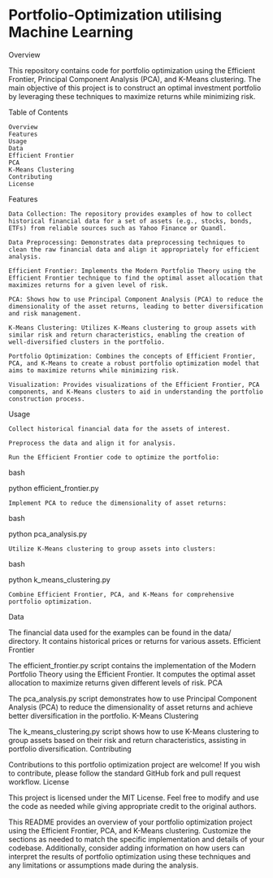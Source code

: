 # Portfolio-Optimization utilising Machine Learning
Overview

This repository contains code for portfolio optimization using the Efficient Frontier, Principal Component Analysis (PCA), and K-Means clustering. The main objective of this project is to construct an optimal investment portfolio by leveraging these techniques to maximize returns while minimizing risk.

Table of Contents

    Overview
    Features
    Usage
    Data
    Efficient Frontier
    PCA
    K-Means Clustering
    Contributing
    License

Features

    Data Collection: The repository provides examples of how to collect historical financial data for a set of assets (e.g., stocks, bonds, ETFs) from reliable sources such as Yahoo Finance or Quandl.

    Data Preprocessing: Demonstrates data preprocessing techniques to clean the raw financial data and align it appropriately for efficient analysis.

    Efficient Frontier: Implements the Modern Portfolio Theory using the Efficient Frontier technique to find the optimal asset allocation that maximizes returns for a given level of risk.

    PCA: Shows how to use Principal Component Analysis (PCA) to reduce the dimensionality of the asset returns, leading to better diversification and risk management.

    K-Means Clustering: Utilizes K-Means clustering to group assets with similar risk and return characteristics, enabling the creation of well-diversified clusters in the portfolio.

    Portfolio Optimization: Combines the concepts of Efficient Frontier, PCA, and K-Means to create a robust portfolio optimization model that aims to maximize returns while minimizing risk.

    Visualization: Provides visualizations of the Efficient Frontier, PCA components, and K-Means clusters to aid in understanding the portfolio construction process.

Usage

    Collect historical financial data for the assets of interest.

    Preprocess the data and align it for analysis.

    Run the Efficient Frontier code to optimize the portfolio:

bash

python efficient_frontier.py

    Implement PCA to reduce the dimensionality of asset returns:

bash

python pca_analysis.py

    Utilize K-Means clustering to group assets into clusters:

bash

python k_means_clustering.py

    Combine Efficient Frontier, PCA, and K-Means for comprehensive portfolio optimization.

Data

The financial data used for the examples can be found in the data/ directory. It contains historical prices or returns for various assets.
Efficient Frontier

The efficient_frontier.py script contains the implementation of the Modern Portfolio Theory using the Efficient Frontier. It computes the optimal asset allocation to maximize returns given different levels of risk.
PCA

The pca_analysis.py script demonstrates how to use Principal Component Analysis (PCA) to reduce the dimensionality of asset returns and achieve better diversification in the portfolio.
K-Means Clustering

The k_means_clustering.py script shows how to use K-Means clustering to group assets based on their risk and return characteristics, assisting in portfolio diversification.
Contributing

Contributions to this portfolio optimization project are welcome! If you wish to contribute, please follow the standard GitHub fork and pull request workflow.
License

This project is licensed under the MIT License. Feel free to modify and use the code as needed while giving appropriate credit to the original authors.

This README provides an overview of your portfolio optimization project using the Efficient Frontier, PCA, and K-Means clustering. Customize the sections as needed to match the specific implementation and details of your codebase. Additionally, consider adding information on how users can interpret the results of portfolio optimization using these techniques and any limitations or assumptions made during the analysis.
